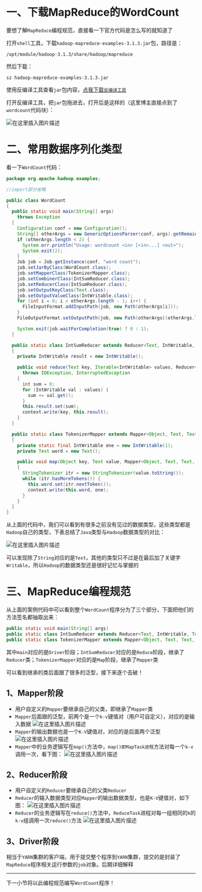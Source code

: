 
# 一、下载MapReduce的WordCount
要想了解`MapReduce`编程规范，直接看一下官方代码是怎么写的就知道了

打开`shell`工具，下载`hadoop-mapreduce-examples-3.1.3.jar`包，路径是：

```shell
/opt/module/hadoop-3.1.3/share/hadoop/mapreduce
```

然后下载：
```shell
sz hadoop-mapreduce-examples-3.1.3.jar
```
使用反编译工具查看`jar`包内容，[点我下载`反编译工具`](https://download.csdn.net/download/lesileqin/16681366)

打开反编译工具，把`jar`包拖进去，打开后是这样的（这里博主直接点到了`wordcount`代码块）：

![在这里插入图片描述](https://img-blog.csdnimg.cn/20210415161056692.png?x-oss-process=image/watermark,type_ZmFuZ3poZW5naGVpdGk,shadow_10,text_aHR0cHM6Ly9ibG9nLmNzZG4ubmV0L2xlc2lsZXFpbg==,size_16,color_FFFFFF,t_70)

# 二、常用数据序列化类型
看一下`WordCount`代码：
```java
package org.apache.hadoop.examples;

//import部分省略

public class WordCount
{
  public static void main(String[] args) 
  	throws Exception
  {
    Configuration conf = new Configuration();
    String[] otherArgs = new GenericOptionsParser(conf, args).getRemainingArgs();
    if (otherArgs.length < 2) {
      System.err.println("Usage: wordcount <in> [<in>...] <out>");
      System.exit(2);
    }
    Job job = Job.getInstance(conf, "word count");
    job.setJarByClass(WordCount.class);
    job.setMapperClass(TokenizerMapper.class);
    job.setCombinerClass(IntSumReducer.class);
    job.setReducerClass(IntSumReducer.class);
    job.setOutputKeyClass(Text.class);
    job.setOutputValueClass(IntWritable.class);
    for (int i = 0; i < otherArgs.length - 1; i++) {
      FileInputFormat.addInputPath(job, new Path(otherArgs[i]));
    }
    FileOutputFormat.setOutputPath(job, new Path(otherArgs[(otherArgs.length - 1)]));

    System.exit(job.waitForCompletion(true) ? 0 : 1);
  }

  public static class IntSumReducer extends Reducer<Text, IntWritable, Text, IntWritable>
  {
    private IntWritable result = new IntWritable();

    public void reduce(Text key, Iterable<IntWritable> values, Reducer<Text, IntWritable, Text, IntWritable>.Context context)
      throws IOException, InterruptedException
    {
      int sum = 0;
      for (IntWritable val : values) {
        sum += val.get();
      }
      this.result.set(sum);
      context.write(key, this.result);
    }
  }

  public static class TokenizerMapper extends Mapper<Object, Text, Text, IntWritable>
  {
    private static final IntWritable one = new IntWritable(1);
    private Text word = new Text();

    public void map(Object key, Text value, Mapper<Object, Text, Text, IntWritable>.Context context) throws IOException, InterruptedException
    {
      StringTokenizer itr = new StringTokenizer(value.toString());
      while (itr.hasMoreTokens()) {
        this.word.set(itr.nextToken());
        context.write(this.word, one);
      }
    }
  }
}
```
从上面的代码中，我们可以看到有很多之前没有见过的数据类型，这些类型都是`Hadoop`自己的类型，下表总结了`Java`类型与`Hadoop`数据类型的对比：

![在这里插入图片描述](https://img-blog.csdnimg.cn/20210415161801226.png?x-oss-process=image/watermark,type_ZmFuZ3poZW5naGVpdGk,shadow_10,text_aHR0cHM6Ly9ibG9nLmNzZG4ubmV0L2xlc2lsZXFpbg==,size_16,color_FFFFFF,t_70)

可以发现除了`String`对应的是`Text`，其他的类型只不过是在最后加了关键字`Writable`，所以`Hadoop`的数据类型还是很好记忆与掌握的

# 三、MapReduce编程规范

从上面的案例代码中可以看到整个`WordCount`程序分为了三个部分，下面把他们的方法签名都抽取出来：

```java
public static void main(String[] args)
public static class IntSumReducer extends Reducer<Text, IntWritable, Text, IntWritable>
public static class TokenizerMapper extends Mapper<Object, Text, Text, IntWritable>
```
其中`main`对应的是`Driver`阶段；`IntSumReducer`对应的是`Reduce`阶段，继承了`Reducer`类；`TokenizerMapper`对应的是`Map`阶段，继承了`Mapper`类

可以看到继承的类后面跟了很多的泛型，接下来逐个击破！

## 1、Mapper阶段
- 用户自定义的`Mapper`要继承自己的父类，即继承了`Mapper`类
- `Mapper`后面跟的泛型，前两个是一个`k-v`键值对（用户可自定义），对应的是输入数据
![在这里插入图片描述](https://img-blog.csdnimg.cn/20210415163429466.png?x-oss-process=image/watermark,type_ZmFuZ3poZW5naGVpdGk,shadow_10,text_aHR0cHM6Ly9ibG9nLmNzZG4ubmV0L2xlc2lsZXFpbg==,size_16,color_FFFFFF,t_70)
- `Mapper`的输出数据也是一个`K-V`键值对，对应的是后面两个泛型
![在这里插入图片描述](https://img-blog.csdnimg.cn/20210415164056164.png?x-oss-process=image/watermark,type_ZmFuZ3poZW5naGVpdGk,shadow_10,text_aHR0cHM6Ly9ibG9nLmNzZG4ubmV0L2xlc2lsZXFpbg==,size_16,color_FFFFFF,t_70)
- `Mapper`中的业务逻辑写在`map()`方法中，`map()即MapTask进程`方法对每一个`k-v`调用一次，看下图：
![在这里插入图片描述](https://img-blog.csdnimg.cn/20210415170454214.png)
## 2、Reducer阶段
- 用户自定义的`Reducer`要继承自己的父类`Reducer`
- `Reducer`的输入数据类型对应`Mapper`的输出数据类型，也是`K-V`键值对，如下图：
![在这里插入图片描述](https://img-blog.csdnimg.cn/20210415171111865.png)
- `Reducer`的业务逻辑写在`reduce()`方法中，`ReduceTask`进程对每一组相同的`k`的`k-v`组调用一次`reduce()`方法
![在这里插入图片描述](https://img-blog.csdnimg.cn/2021041517265266.png?x-oss-process=image/watermark,type_ZmFuZ3poZW5naGVpdGk,shadow_10,text_aHR0cHM6Ly9ibG9nLmNzZG4ubmV0L2xlc2lsZXFpbg==,size_16,color_FFFFFF,t_70)


## 3、Driver阶段
相当于`YARN`集群的客户端，用于提交整个程序到`YARN`集群，提交的是封装了`MapReduce`程序相关运行参数的`job`对象。后期详细解释



--------------
下一小节将以此编程规范编写`WordCount`程序！
